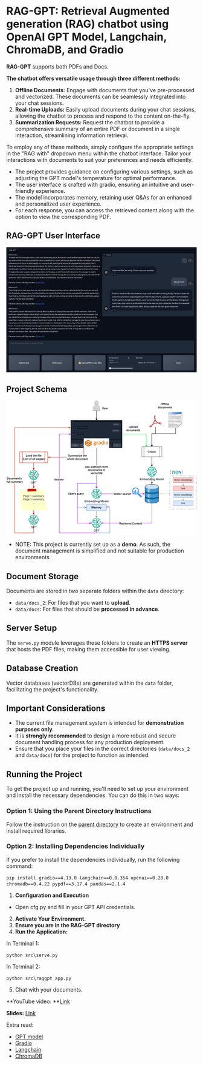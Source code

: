 # RAG-GPT: Retrieval Augmented generation (RAG) chatbot using OpenAI GPT Model, Langchain, ChromaDB, and Gradio

**RAG-GPT** supports both PDFs and Docs. 

**The chatbot offers versatile usage through three different methods:**
1. **Offline Documents**: Engage with documents that you've pre-processed and vectorized. These documents can be seamlessly integrated into your chat sessions.
2. **Real-time Uploads:** Easily upload documents during your chat sessions, allowing the chatbot to process and respond to the content on-the-fly.
3. **Summarization Requests:** Request the chatbot to provide a comprehensive summary of an entire PDF or document in a single interaction, streamlining information retrieval.

To employ any of these methods, simply configure the appropriate settings in the "RAG with" dropdown menu within the chatbot interface. Tailor your interactions with documents to suit your preferences and needs efficiently.

* The project provides guidance on configuring various settings, such as adjusting the GPT model's temperature for optimal performance.
* The user interface is crafted with gradio, ensuring an intuitive and user-friendly experience.
* The model incorporates memory, retaining user Q&As for an enhanced and personalized user experience.
* For each response, you can access the retrieved content along with the option to view the corresponding PDF. 

## RAG-GPT User Interface
<div align="center">
  <img src="old/images/RAGGPT UI.png" alt="RAG-GPT UI">
</div>

## Project Schema
<div align="center">
  <img src="old/images/RAGGPT_schema.png" alt="Schema">
</div>

* NOTE: This project is currently set up as a **demo**. As such, the document management is simplified and not suitable for production environments.

## Document Storage
Documents are stored in two separate folders within the `data` directory:
- `data/docs_2`: For files that you want to **upload**.
- `data/docs`: For files that should be **processed in advance**.

## Server Setup
The `serve.py` module leverages these folders to create an **HTTPS server** that hosts the PDF files, making them accessible for user viewing.

## Database Creation
Vector databases (vectorDBs) are generated within the `data` folder, facilitating the project's functionality.

## Important Considerations
- The current file management system is intended for **demonstration purposes only**.
- It is **strongly recommended** to design a more robust and secure document handling process for any production deployment.
- Ensure that you place your files in the correct directories (`data/docs_2` and `data/docs`) for the project to function as intended.

## Running the Project

To get the project up and running, you'll need to set up your environment and install the necessary dependencies. You can do this in two ways:

### Option 1: Using the Parent Directory Instructions

Follow the instruction on the [parent directory](https://github.com/Farzad-R/LLM-playground/tree/master) to create an environment and install required libraries. 

### Option 2: Installing Dependencies Individually
If you prefer to install the dependencies individually, run the following command:

```
pip install gradio==4.13.0 langchain==0.0.354 openai==0.28.0 chromadb==0.4.22 pypdf==3.17.4 pandas==2.1.4
```

1. **Configuration and Execution**
* Open cfg.py and fill in your GPT API credentials.

2. **Activate Your Environment.**
3. **Ensure you are in the RAG-GPT directory**
4. **Run the Application:**

In Terminal 1:
```
python src\serve.py
```

In Terminal 2:
```
python src\raggpt_app.py
```
5. Chat with your documents.

**YouTube video: **[Link](https://www.youtube.com/watch?v=1FERFfut4Uw&t=3s)

**Slides:** [Link](https://github.com/Farzad-R/LLM-Zero-to-Hundred/blob/master/presentation/presentation.pdf)

Extra read:
- [GPT model](https://platform.openai.com/docs/models/overview) 
- [Gradio](https://www.gradio.app/guides/quickstart)
- [Langchain](https://python.langchain.com/docs/get_started/quickstart)
- [ChromaDB](https://www.trychroma.com/)